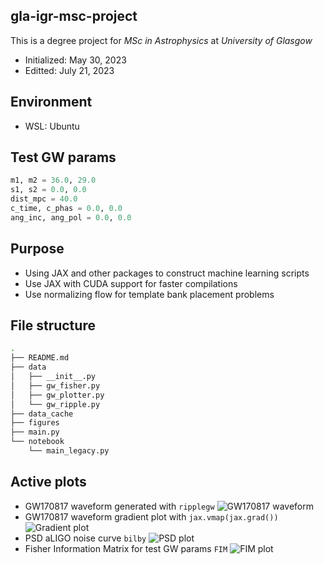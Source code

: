 ## gla-igr-msc-project
This is a degree project for *MSc in Astrophysics* at *University of Glasgow*
- Initialized: May 30, 2023
- Editted: July 21, 2023

## Environment
- WSL: Ubuntu

## Test GW params
```python
m1, m2 = 36.0, 29.0
s1, s2 = 0.0, 0.0
dist_mpc = 40.0
c_time, c_phas = 0.0, 0.0
ang_inc, ang_pol = 0.0, 0.0
```

## Purpose
- Using JAX and other packages to construct machine learning scripts
- Use JAX with CUDA support for faster compilations
- Use normalizing flow for template bank placement problems

## File structure
```bash
.
├── README.md
├── data
│   ├── __init__.py
│   ├── gw_fisher.py
│   ├── gw_plotter.py
│   └── gw_ripple.py
├── data_cache
├── figures
├── main.py
└── notebook
    └── main_legacy.py
```

## Active plots
- GW170817 waveform generated with 
```ripplegw```
![GW170817 waveform](./figures/fig_01_ripple_waveform.png)
- GW170817 waveform gradient plot with
```jax.vmap(jax.grad())```
![Gradient plot](./figures/fig_02_ripple_waveform_grad.png)
- PSD aLIGO noise curve
```bilby```
![PSD plot](./figures/fig_03_bilby_psd.png)
- Fisher Information Matrix for test GW params
```FIM```
![FIM plot](./figures/fig_04_fim.png)
